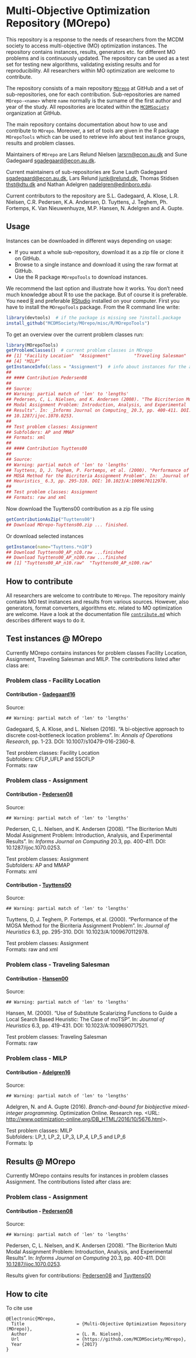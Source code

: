 
# Multi-Objective Optimization Repository (MOrepo)

This repository is a response to the needs of researchers from the MCDM
society to access multi-objective (MO) optimization instances. The
repository contains instances, results, generators etc. for different MO
problems and is continuously updated. The repository can be used as a
test set for testing new algorithms, validating existing results and for
reproducibility. All researchers within MO optimization are welcome to
contribute.

The repository consists of a main repository
[`MOrepo`](https://github.com/MCDMSociety/MOrepo) at GitHub and a set of
sub-repositories, one for each contribution. Sub-repositories are named
`MOrepo-<name>` where `name` normally is the surname of the first author
and year of the study. All repositories are located within the
[`MCDMSociety`](https://github.com/MCDMSociety/) organization at GitHub.

The main repository contains documentation about how to use and
contribute to `MOrepo`. Moreover, a set of tools are given in the R
package `MOrepoTools` which can be used to retrieve info about test
instance groups, results and problem classes.

Maintainers of `MOrepo` are Lars Relund Nielsen <larsrn@econ.au.dk> and
Sune Gadegaard <sgadegaard@econ.au.dk>.

Current maintainers of sub-repositories are Sune Lauth Gadegaard
<sgadegaard@econ.au.dk>, Lars Relund <junk@relund.dk>, Thomas Stidsen
<thst@dtu.dk> and Nathan Adelgren <nadelgren@edinboro.edu>.

Current contributors to the repository are S.L. Gadegaard, A. Klose,
L.R. Nielsen, C.R. Pedersen, K.A. Andersen, D. Tuyttens, J. Teghem, Ph.
Fortemps, K. Van Nieuwenhuyze, M.P. Hansen, N. Adelgren and A. Gupte.

## Usage

Instances can be downloaded in different ways depending on usage:

  - If you want a whole sub-repository, download it as a zip file or
    clone it on GitHub.
  - Browse to a single instance and download it using the raw format at
    GitHub.
  - Use the R package `MOrepoTools` to download instances.

We recommend the last option and illustrate how it works. You don’t need
much knowledge about R to use the package. But of course it is
preferable. You need [R](https://www.r-project.org/) and preferable
[RStudio](https://www.rstudio.com/) installed on your computer. First
you have to install the `MOrepoTools` package. From the R command line
write:

``` r
library(devtools)  # if the package is missing see ?install.package 
install_github("MCDMSociety/MOrepo/misc/R/MOrepoTools")
```

To get an overview over the current problem classes run:

``` r
library(MOrepoTools)
getProblemClasses()  # current problem classes in MOrepo
## [1] "Facility Location"  "Assignment"         "Traveling Salesman"
## [4] "MILP"
getInstanceInfo(class = "Assignment")  # info about instances for the assignment problem
## 
## #### Contribution Pedersen08
## 
## Source:
## Warning: partial match of 'len' to 'lengths'
## Pedersen, C, L. Nielsen, and K. Andersen (2008). "The Bicriterion Multi
## Modal Assignment Problem: Introduction, Analysis, and Experimental
## Results". In: _Informs Journal on Computing_ 20.3, pp. 400-411. DOI:
## 10.1287/ijoc.1070.0253.
## 
## Test problem classes: Assignment  
## Subfolders: AP and MMAP  
## Formats: xml  
## 
## #### Contribution Tuyttens00
## 
## Source:
## Warning: partial match of 'len' to 'lengths'
## Tuyttens, D, J. Teghem, P. Fortemps, et al. (2000). "Performance of the
## MOSA Method for the Bicriteria Assignment Problem". In: _Journal of
## Heuristics_ 6.3, pp. 295-310. DOI: 10.1023/A:1009670112978.
## 
## Test problem classes: Assignment  
## Formats: raw and xml
```

Now download the Tuyttens00 contribution as a zip file using

``` r
getContributionAsZip("Tuyttens00")
## Download MOrepo-Tuyttens00.zip ... finished.
```

Or download selected instances

``` r
getInstance(name="Tuyttens.*n10")
## Download Tuyttens00_AP_n10.raw ...finished
## Download Tuyttens00_AP_n100.raw ...finished
## [1] "Tuyttens00_AP_n10.raw"  "Tuyttens00_AP_n100.raw"
```

## How to contribute

All researchers are welcome to contribute to `MOrepo`. The repository
mainly contains MO test instances and results from various sources.
However, also generators, format converters, algorithms etc. related to
MO optimization are welcome. Have a look at the documentation file
[`contribute.md`](contribute.md) which describes different ways to do
it.

## Test instances @ MOrepo

Currently MOrepo contains instances for problem classes Facility
Location, Assignment, Traveling Salesman and MILP. The contributions
listed after class are:

### Problem class - Facility Location

#### Contribution - [Gadegaard16](https://github.com/MCDMSociety/MOrepo-Gadegaard16)

Source:

    ## Warning: partial match of 'len' to 'lengths'

Gadegaard, S, A. Klose, and L. Nielsen (2016). “A bi-objective approach
to discrete cost-bottleneck location problems”. In: *Annals of
Operations Research*, pp. 1-23. DOI: 10.1007/s10479-016-2360-8.

Test problem classes: Facility Location  
Subfolders: CFLP\_UFLP and SSCFLP  
Formats: raw

### Problem class - Assignment

#### Contribution - [Pedersen08](https://github.com/MCDMSociety/MOrepo-Pedersen08)

Source:

    ## Warning: partial match of 'len' to 'lengths'

Pedersen, C, L. Nielsen, and K. Andersen (2008). “The Bicriterion Multi
Modal Assignment Problem: Introduction, Analysis, and Experimental
Results”. In: *Informs Journal on Computing* 20.3, pp. 400-411. DOI:
10.1287/ijoc.1070.0253.

Test problem classes: Assignment  
Subfolders: AP and MMAP  
Formats: xml

#### Contribution - [Tuyttens00](https://github.com/MCDMSociety/MOrepo-Tuyttens00)

Source:

    ## Warning: partial match of 'len' to 'lengths'

Tuyttens, D, J. Teghem, P. Fortemps, et al. (2000). “Performance of the
MOSA Method for the Bicriteria Assignment Problem”. In: *Journal of
Heuristics* 6.3, pp. 295-310. DOI: 10.1023/A:1009670112978.

Test problem classes: Assignment  
Formats: raw and xml

### Problem class - Traveling Salesman

#### Contribution - [Hansen00](https://github.com/MCDMSociety/MOrepo-Hansen00)

Source:

    ## Warning: partial match of 'len' to 'lengths'

Hansen, M. (2000). “Use of Substitute Scalarizing Functions to Guide a
Local Search Based Heuristic: The Case of moTSP”. In: *Journal of
Heuristics* 6.3, pp. 419-431. DOI: 10.1023/A:1009690717521.

Test problem classes: Traveling Salesman  
Formats: raw

### Problem class - MILP

#### Contribution - [Adelgren16](https://github.com/MCDMSociety/MOrepo-Adelgren16)

Source:

    ## Warning: partial match of 'len' to 'lengths'

Adelgren, N. and A. Gupte (2016). *Branch-and-bound for biobjective
mixed-integer programming*. Optimization Online. Research rep. \<URL:
<http://www.optimization-online.org/DB_HTML/2016/10/5676.html>\>.

Test problem classes: MILP  
Subfolders: LP\_1, LP\_2, LP\_3, LP\_4, LP\_5 and LP\_6  
Formats: lp

## Results @ MOrepo

Currently MOrepo contains results for instances in problem classes
Assignment. The contributions listed after class are:

### Problem class - Assignment

#### Contribution - [Pedersen08](https://github.com/MCDMSociety/MOrepo-Pedersen08)

Source:

    ## Warning: partial match of 'len' to 'lengths'

Pedersen, C, L. Nielsen, and K. Andersen (2008). “The Bicriterion Multi
Modal Assignment Problem: Introduction, Analysis, and Experimental
Results”. In: *Informs Journal on Computing* 20.3, pp. 400-411. DOI:
[10.1287/ijoc.1070.0253](https://doi.org/10.1287%2Fijoc.1070.0253).

Results given for contributions:
[Pedersen08](https://github.com/MCDMSociety/MOrepo-Pedersen08) and
[Tuyttens00](https://github.com/MCDMSociety/MOrepo-Tuyttens00)

## How to cite

To cite use

    @Electronic{MOrepo,
      Title                    = {Multi-Objective Optimization Repository (MOrepo)},
      Author                   = {L. R. Nielsen},
      Url                      = {https://github.com/MCDMSociety/MOrepo},
      Year                     = {2017}
    }
